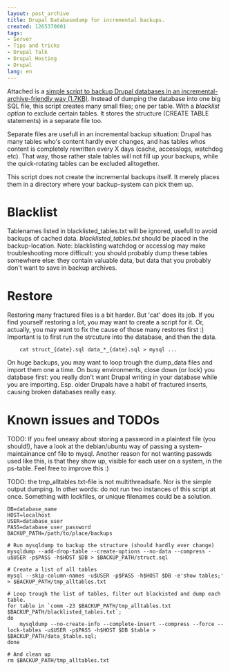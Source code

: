 ```yaml
---
layout: post_archive
title: Drupal Databasedump for incremental backups.
created: 1265370001
tags:
- Server
- Tips and tricks
- Drupal Talk
- Drupal Hosting
- Drupal
lang: en
---
```

Attached is a <a href="http://webschuur.com/files/dump_fractured_database.tar_.gz">simple script to backup Drupal databases in an incremental-archive-friendly way (1.7KB)</a>. 
Instead of dumping the database into one big SQL file, this script creates many small files; one per table. With a _blacklist option_ to exclude certain tables. It stores the structure (CREATE TABLE statements) in a separate file too. 

Separate files are usefull in an incremental backup situation: Drupal has many tables who's content hardly ever changes, and has tables whos content is completely rewritten every X days (cache, accesslogs, watchdog etc).
That way, those rather stale tables will not fill up your backups, while the quick-rotating tables can be excluded alltogether. 

This script does not create the incremental backups itself. It merely places them in a directory where your backup-system can pick them up.

# Blacklist
Tablenames listed in blacklisted\_tables.txt will be ignored, usefull to avoid backups of cached data. 
_blacklisted\_tables.txt_ should be placed in the backup-location.
Note: blacklisting watchdog or accesslog may make troubleshooting more difficult: you should probably dump these tables somewhere else: they contain valuable    data, but data that you probably don't want to save in backup archives.
 
# Restore
Restoring many fractured files is a bit harder. But 'cat' does its job. If you find yourself restoring a lot, you may want to create a script for it. Or, actually, you may want to fix the cause of those many restores first :)
Important is to first run the strcuture into the database, and then the data.
       
        cat struct_{date}.sql data_*_{date}.sql > mysql ...

On huge backups, you may want to loop trough the dump\_data files and import them one a time. On busy environments, close down (or lock) you database first: you really don't want Drupal writing in your database while you are importing. Esp. older Drupals
have a habit of fractured inserts, causing broken databases really easy.

# Known issues and TODOs
TODO: If you feel uneasy about storing a password in a plaintext file (you should!), have a look at the debian/ubuntu way of passing a system-maintainance cnf file to mysql. Another reason for not wanting passwds used like this, is that they show up, visible for each user on a system, in the ps-table. Feel free to improve this :)

TODO: the tmp\_alltables.txt-file is not multithreadsafe. Nor is the simple output dumping. In other words: do not run two instances of this script at once. Something with lockfiles, or unique filenames could be a solution.

    DB=database_name
    HOST=localhost
    USER=database_user
    PASS=database_user_password
    BACKUP_PATH=/path/to/place/backups

    # Run mysqldump to backup the structure (should hardly ever change)
    mysqldump --add-drop-table --create-options --no-data --compress -u$USER -p$PASS -h$HOST $DB > $BACKUP_PATH/struct.sql

    # Create a list of all tables 
    mysql --skip-column-names -u$USER -p$PASS -h$HOST $DB -e'show tables;' > $BACKUP_PATH/tmp_alltables.txt

    # Loop trough the list of tables, filter out blackisted and dump each table.
    for table in `comm -23 $BACKUP_PATH/tmp_alltables.txt $BACKUP_PATH/blacklisted_tables.txt`; 
    do
	    mysqldump --no-create-info --complete-insert --compress --force --lock-tables -u$USER -p$PASS -h$HOST $DB $table > $BACKUP_PATH/data_$table.sql;
    done

    # And clean up
    rm $BACKUP_PATH/tmp_alltables.txt

